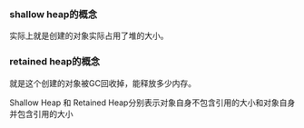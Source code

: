 ### shallow heap的概念

实际上就是创建的对象实际占用了堆的大小。

### retained heap的概念

就是这个创建的对象被GC回收掉，能释放多少内存。

Shallow Heap 和 Retained Heap分别表示对象自身不包含引用的大小和对象自身并包含引用的大小